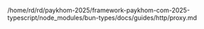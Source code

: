 /home/rd/rd/paykhom-2025/framework-paykhom-com-2025-typescript/node_modules/bun-types/docs/guides/http/proxy.md